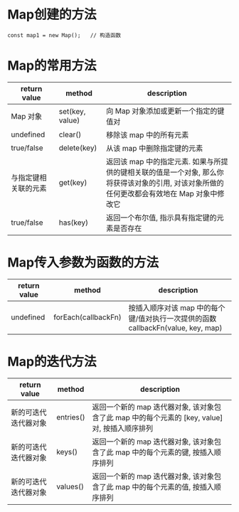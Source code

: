 # Map创建的方法
~~~
const map1 = new Map();   // 构造函数
~~~

# Map的常用方法
| return value | method | description |
| ------------ |--------|-------------|
| Map 对象 | set(key, value) | 向 Map 对象添加或更新一个指定的键值对 |
| undefined | clear() | 移除该 map 中的所有元素 |
| true/false | delete(key) | 从该 map 中删除指定键的元素 |
| 与指定键相关联的元素 | get(key) | 返回该 map 中的指定元素. 如果与所提供的键相关联的值是一个对象, 那么你将获得该对象的引用, 对该对象所做的任何更改都会有效地在 Map 对象中修改它 |
| true/false | has(key) | 返回一个布尔值, 指示具有指定键的元素是否存在 |

# Map传入参数为函数的方法
| return value | method | description |
| ------------ |--------|-------------|
| undefined | forEach(callbackFn) | 按插入顺序对该 map 中的每个键/值对执行一次提供的函数 callbackFn(value, key, map) |


# Map的迭代方法
| return value | method | description |
| ------------ |--------|-------------|
| 新的可迭代迭代器对象 | entries() | 返回一个新的 map 迭代器对象, 该对象包含了此 map 中的每个元素的 [key, value] 对, 按插入顺序排列 | 
| 新的可迭代迭代器对象 | keys() | 返回一个新的 map 迭代器对象, 该对象包含了此 map 中的每个元素的键, 按插入顺序排列 |
| 新的可迭代迭代器对象 | values() | 返回一个新的 map 迭代器对象, 该对象包含了此 map 中的每个元素的值, 按插入顺序排列 |
